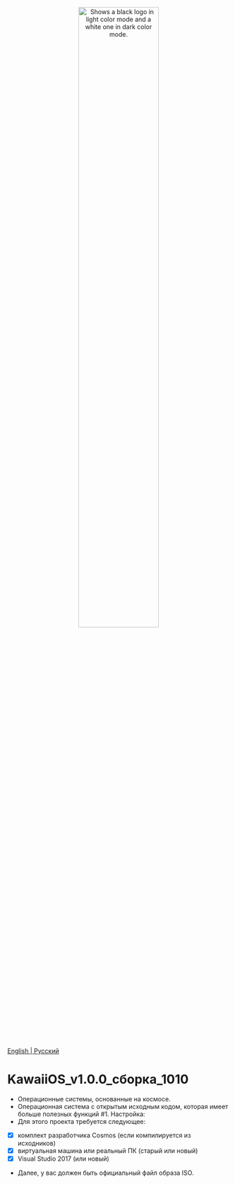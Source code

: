 <p align="center">
  <picture>
    <source media="(prefers-color-scheme: dark)" srcset="https://kawaiiproject.neocities.org/Contents/contents2.png" style="border-radius=15px;">
    <source media="(prefers-color-scheme: light)" srcset="https://kawaiiproject.neocities.org/Contents/contents2.png" style="border-radius=15px;">
    <img width=60% alt="Shows a black logo in light color mode and a white one in dark color mode." src="https://kawaiiproject.neocities.org/Contents/contents2.png" style="border-radius=15px;">
  </picture>
</p> 

<a align="center" href="https://github.com/pmgdev64/KawaiiOS_v1.0.0_build_1010/blob/Public/README.md">English | <a align="center"  href="#">Русский</a>

# KawaiiOS_v1.0.0_сборка_1010
- Операционные системы, основанные на космосе.
- Операционная система с открытым исходным кодом, которая имеет больше полезных функций
#1. Настройка:
- Для этого проекта требуется следующее:
- [x] комплект разработчика Cosmos (если компилируется из исходников)
- [x] виртуальная машина или реальный ПК (старый или новый)
- [x] Visual Studio 2017 (или новый)
- Далее, у вас должен быть официальный файл образа ISO.
